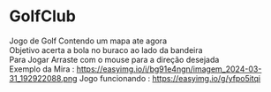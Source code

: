 # GolfClub
Jogo de Golf Contendo um mapa ate agora <br/>
Objetivo acerta a bola no buraco ao lado da bandeira <br/>
Para Jogar Arraste com o mouse para a direção desejada  <br/>
Exemplo da Mira : https://easyimg.io/i/bg91e4ngn/imagem_2024-03-31_192922088.png
Jogo funcionando : https://easyimg.io/g/yfpo5itqi
